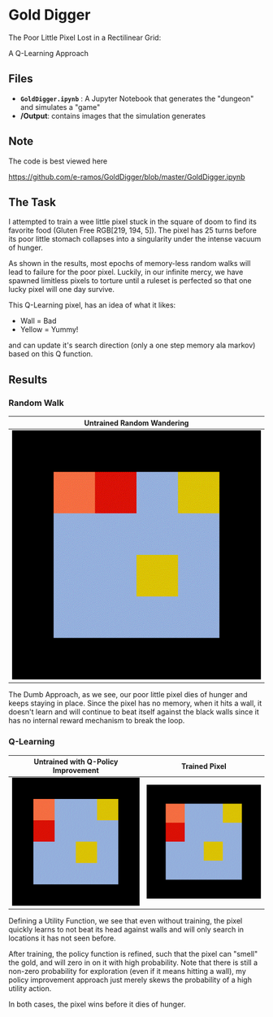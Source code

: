 # Gold Digger
The Poor Little Pixel Lost in a Rectilinear Grid:

A Q-Learning Approach


## Files

 - **`GoldDigger.ipynb`** : A Jupyter Notebook that generates the "dungeon" and simulates a "game"
 - **/Output**: contains images that the simulation generates

## Note
The code is best viewed here

https://github.com/e-ramos/GoldDigger/blob/master/GoldDigger.ipynb

## The Task

I attempted to train a wee little pixel stuck in the square of doom to find its favorite food (Gluten Free RGB[219, 194, 5]).
The pixel has 25 turns before its poor little stomach collapses into a singularity under the intense vacuum of hunger.

As shown in the results, most epochs of memory-less random walks will lead to failure for the poor pixel.
Luckily, in our infinite mercy, we have spawned limitless pixels to torture until a ruleset is perfected so that one lucky pixel will one day survive.

This Q-Learning pixel, has an idea of what it likes:
- Wall = Bad
- Yellow = Yummy!

and can update it's search direction (only a one step memory ala markov) based on this Q function. 

## Results

### Random Walk


| Untrained Random Wandering|
|--|
| ![](https://github.com/e-ramos/GoldDigger/blob/master/Output/Compressed/RandomWalk.gif)|

The Dumb Approach, as we see, our poor little pixel dies of hunger and keeps staying in place. Since the pixel has no memory, when it hits a wall, it doesn't learn and will continue to beat itself against the black walls since it has no internal reward mechanism to break the loop.

### Q-Learning
|Untrained with Q-Policy Improvement|Trained Pixel|
|--|--|
|![](https://github.com/e-ramos/GoldDigger/blob/master/Output/Compressed/QLearning.gif)|![](https://github.com/e-ramos/GoldDigger/blob/master/Output/Compressed/QLearningTrained.gif)|

Defining a Utility Function, we see that even without training, the pixel quickly learns to not beat its head against walls and will only search in locations it has not seen before.

After training, the policy function is refined, such that the pixel can "smell" the gold, and will zero in on it with high probability. Note that there is still a non-zero probability for exploration (even if it means hitting a wall), my policy improvement approach just merely skews the probability of a high utility action.

In both cases, the pixel wins before it dies of hunger. 
